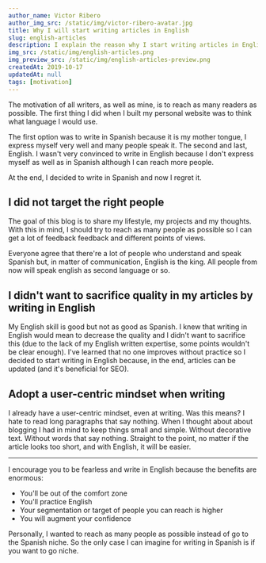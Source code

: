 ```yaml
---
author_name: Victor Ribero
author_img_src: /static/img/victor-ribero-avatar.jpg
title: Why I will start writing articles in English
slug: english-articles
description: I explain the reason why I start writing articles in English and why you should also do it too.
img_src: /static/img/english-articles.png
img_preview_src: /static/img/english-articles-preview.png
createdAt: 2019-10-17
updatedAt: null
tags: [motivation]
---
```


The motivation of all writers, as well as mine, is to reach as many readers as possible. The first thing I did when I built my personal website was to think what language I would use.

The first option was to write in Spanish because it is my mother tongue, I express myself very well and many people speak it. The second and last, English. I wasn't very convinced to write in English because I don't express myself as well as in Spanish although I can reach more people.

At the end, I decided to write in Spanish and now I regret it. 

## I did not target the right people

The goal of this blog is to share my lifestyle, my projects and my thoughts. With this in mind, I should try to reach as many people as possible so I can get a lot of feedback feedback and different points of views.

Everyone agree that there're a lot of people who understand and speak Spanish but, in matter of communication, English is the king. All people from now will speak english as second language or so.

## I didn't want to sacrifice quality in my articles by writing in English

My English skill is good but not as good as Spanish. I knew that writing in English would mean to decrease the quality and I didn't want to sacrifice this (due to the lack of my English written expertise, some points wouldn't be clear enough). I've learned that no one improves without practice so I decided to start writing in English because, in the end, articles can be updated (and it's beneficial for SEO).

## Adopt a user-centric mindset when writing

I already have a user-centric mindset, even at writing. Was this means? I hate to read long paragraphs that say nothing. When I thought about about blogging I had in mind to keep things small and simple. Without decorative text. Without words that say nothing. Straight to the point, no matter if the article looks too short, and with English, it will be easier.

<hr/>

I encourage you to be fearless and write in English because the benefits are enormous:
- You'll be out of the comfort zone
- You'll practice English
- Your segmentation or target of people you can reach is higher
- You will augment your confidence

Personally, I wanted to reach as many people as possible instead of go to the Spanish niche. So the only case I can imagine for writing in Spanish is if you want to go niche.



